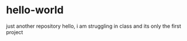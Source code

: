 # hello-world
just another repository 
hello, 
i am struggling in class and its only the first project 
